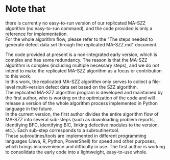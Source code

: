 # Note that
there is currently no easy-to-run version of our replicated MA-SZZ algorithm (no easy-to-run command), and the code provided is only a reference for implementation.  
For the whole algorithm flow, please refer to the "The steps needed to generate defect data set through the replicated MA-SZZ.md" document.

The code provided at present is a non-integrated early version, which is complex and has some redundancy. The reason is that the MA-SZZ algorithm is complex (including multiple necessary steps), and we do not intend to make the replicated MA-SZZ algorithm as a focus or contribution to this work.  
In this work, the replicated MA-SZZ algorithm only serves to collect a file-level multi-version defect data set based on the SZZ algorithm.  
The replicated MA-SZZ algorithm program is developed and maintained by the first author, who is working on the optimization of the code and will release a version of the whole algorithm process implemented in Python language in the future.  
In the current version, the first author divides the entire algorithm flow of MA-SZZ into several sub-steps (such as downloading problem reports, identifying BFC, identifying BIC, linking defective modules to the version, etc.). Each sub-step corresponds to a subroutine/tool.  
These subroutines/tools are implemented in different programming languages (Java, R, Python, PowerShell) for speed and other purposes, which brings inconvenience and difficulty in use. The first author is working to consolidate the early code into a lightweight, easy-to-use whole.
